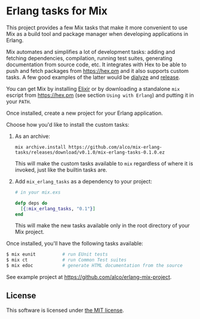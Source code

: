 Erlang tasks for Mix
====================

This project provides a few Mix tasks that make it more convenient to use Mix as a build tool and
package manager when developing applications in Erlang.

Mix automates and simplifies a lot of development tasks: adding and fetching dependencies,
compilation, running test suites, generating documentation from source code, etc. It integrates with
Hex to be able to push and fetch packages from https://hex.pm and it also supports custom tasks. A
few good examples of the latter would be [dialyze](http://github.com/fishcakez/dialyze) and
[release](https://github.com/bitwalker/exrm).

You can get Mix by installing [Elixir](http://elixir-lang.org) or by downloading a standalone `mix`
escript from https://hex.pm (see section `Using with Erlang`) and putting it in your `PATH`.

Once installed, create a new project for your Erlang application.

Choose how you'd like to install the custom tasks:

  1. As an archive:

     ```
     mix archive.install https://github.com/alco/mix-erlang-tasks/releases/download/v0.1.0/mix-erlang-tasks-0.1.0.ez
     ```

     This will make the custom tasks available to `mix` regardless of where it is invoked, just like
     the builtin tasks are.

  2. Add `mix_erlang_tasks` as a dependency to your project:

     ```elixir
     # in your mix.exs

     defp deps do
       [{:mix_erlang_tasks, "0.1"}]
     end
     ```

     This will make the new tasks available only in the root directory of your Mix project.

Once installed, you'll have the following tasks available:

```sh
$ mix eunit          # run EUnit tests
$ mix ct             # run Common Test suites
$ mix edoc           # generate HTML documentation from the source
```

See example project at https://github.com/alco/erlang-mix-project.

## License

This software is licensed under [the MIT license](LICENSE).
